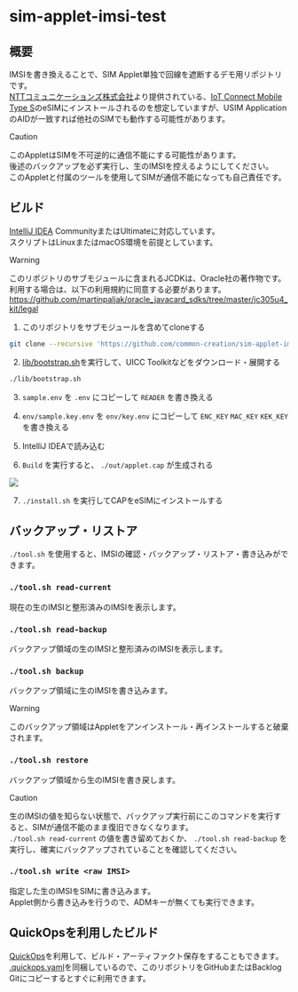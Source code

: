 # sim-applet-imsi-test

## 概要

IMSIを書き換えることで、SIM Applet単独で回線を遮断するデモ用リポジトリです。  
[NTTコミュニケーションズ株式会社](https://www.ntt.com/)より提供されている、[IoT Connect Mobile Type S](https://sdpf.ntt.com/services/icms/)のeSIMにインストールされるのを想定していますが、USIM ApplicationのAIDが一致すれば他社のSIMでも動作する可能性があります。

> [!CAUTION]  
> このAppletはSIMを不可逆的に通信不能にする可能性があります。  
> 後述のバックアップを必ず実行し、生のIMSIを控えるようにしてください。  
> このAppletと付属のツールを使用してSIMが通信不能になっても自己責任です。

## ビルド

[IntelliJ IDEA](https://www.jetbrains.com/ja-jp/idea/) CommunityまたはUltimateに対応しています。  
スクリプトはLinuxまたはmacOS環境を前提としています。

> [!WARNING]  
> このリポジトリのサブモジュールに含まれるJCDKは、Oracle社の著作物です。  
> 利用する場合は、以下の利用規約に同意する必要があります。  
> https://github.com/martinpaljak/oracle_javacard_sdks/tree/master/jc305u4_kit/legal

1. このリポジトリをサブモジュールを含めてcloneする

```sh
git clone --recursive 'https://github.com/common-creation/sim-applet-imsi-test.git'
```

2. [lib/bootstrap.sh](./lib/bootstrap.sh)を実行して、UICC Toolkitなどをダウンロード・展開する

```sh
./lib/bootstrap.sh
```

3. `sample.env` を `.env` にコピーして `READER` を書き換える

4. `env/sample.key.env` を `env/key.env` にコピーして `ENC_KEY` `MAC_KEY` `KEK_KEY` を書き換える

5. IntelliJ IDEAで読み込む

6. `Build` を実行すると、 `./out/applet.cap` が生成される

![](https://i.imgur.com/pdPD9QB.png)

7. `./install.sh` を実行してCAPをeSIMにインストールする

## バックアップ・リストア

`./tool.sh` を使用すると、IMSIの確認・バックアップ・リストア・書き込みができます。  

### `./tool.sh read-current`

現在の生のIMSIと整形済みのIMSIを表示します。

### `./tool.sh read-backup`

バックアップ領域の生のIMSIと整形済みのIMSIを表示します。

### `./tool.sh backup`

バックアップ領域に生のIMSIを書き込みます。

> [!WARNING]  
> このバックアップ領域はAppletをアンインストール・再インストールすると破棄されます。

### `./tool.sh restore`

バックアップ領域から生のIMSIを書き戻します。

> [!CAUTION]  
> 生のIMSIの値を知らない状態で、バックアップ実行前にこのコマンドを実行すると、SIMが通信不能のまま復旧できなくなります。  
> `./tool.sh read-current` の値を書き留めておくか、 `./tool.sh read-backup` を実行し、確実にバックアップされていることを確認してください。

### `./tool.sh write <raw IMSI>`

指定した生のIMSIをSIMに書き込みます。  
Applet側から書き込みを行うので、ADMキーが無くても実行できます。

## QuickOpsを利用したビルド

[QuickOps](https://quickops.sh)を利用して、ビルド・アーティファクト保存をすることもできます。  
[.quickops.yaml](./.quickops.yaml)を同梱しているので、このリポジトリをGitHubまたはBacklog Gitにコピーするとすぐに利用できます。
